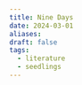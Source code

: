 ```yaml
---
title: Nine Days
date: 2024-03-01
aliases: 
draft: false
tags:
  - literature
  - seedlings
---
```

